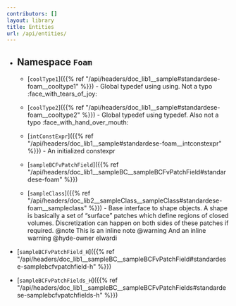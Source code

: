 ```yaml
---
contributors: []
layout: library
title: Entities
url: /api/entities/
---
```




  - ## Namespace `Foam`
    
      - [`coolType1`]({{% ref "/api/headers/doc_lib1__sample#standardese-foam__cooltype1" %}}) - Global typedef using using. Not a typo :face\_with\_tears\_of\_joy:
    
      - [`coolType2`]({{% ref "/api/headers/doc_lib1__sample#standardese-foam__cooltype2" %}}) - Global typedef using typedef. Also not a typo :face\_with\_hand\_over\_mouth:
    
      - [`intConstExpr`]({{% ref "/api/headers/doc_lib1__sample#standardese-foam__intconstexpr" %}}) - An initialized constexpr
    
      - [`sampleBCFvPatchField`]({{% ref "/api/headers/doc_lib1__sampleBC__sampleBCFvPatchField#standardese-foam" %}})
    
      - [`sampleClass`]({{% ref "/api/headers/doc_lib2__sampleClass__sampleClass#standardese-foam__sampleclass" %}}) - Base interface to shape objects. A shape is basically a set of “surface” patches which define regions of closed volumes. Discretization can happen on both sides of these patches if required. @note This is an inline note @warning And an inline warning @hyde-owner elwardi

  - [`sampleBCFvPatchField_H`]({{% ref "/api/headers/doc_lib1__sampleBC__sampleBCFvPatchField#standardese-samplebcfvpatchfield-h" %}})

  - [`sampleBCFvPatchFields_H`]({{% ref "/api/headers/doc_lib1__sampleBC__sampleBCFvPatchFields#standardese-samplebcfvpatchfields-h" %}})
